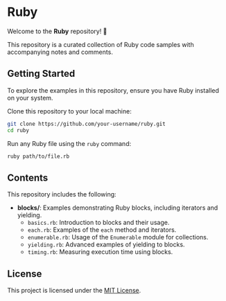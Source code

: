 # Ruby

Welcome to the **Ruby** repository! 🎉

This repository is a curated collection of Ruby code samples with accompanying notes and comments.

## Getting Started

To explore the examples in this repository, ensure you have Ruby installed on your system.

Clone this repository to your local machine:

```bash
git clone https://github.com/your-username/ruby.git
cd ruby
```

Run any Ruby file using the `ruby` command:

```bash
ruby path/to/file.rb
```

## Contents

This repository includes the following:

- **blocks/**: Examples demonstrating Ruby blocks, including iterators and yielding.
  - `basics.rb`: Introduction to blocks and their usage.
  - `each.rb`: Examples of the `each` method and iterators.
  - `enumerable.rb`: Usage of the `Enumerable` module for collections.
  - `yielding.rb`: Advanced examples of yielding to blocks.
  - `timing.rb`: Measuring execution time using blocks.

## License

This project is licensed under the [MIT License](LICENSE).
